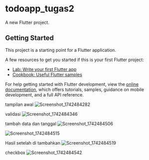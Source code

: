 # todoapp_tugas2

A new Flutter project.

## Getting Started

This project is a starting point for a Flutter application.

A few resources to get you started if this is your first Flutter project:

- [Lab: Write your first Flutter app](https://docs.flutter.dev/get-started/codelab)
- [Cookbook: Useful Flutter samples](https://docs.flutter.dev/cookbook)

For help getting started with Flutter development, view the
[online documentation](https://docs.flutter.dev/), which offers tutorials,
samples, guidance on mobile development, and a full API reference.


tampilan awal 
![Screenshot_1742484282](https://github.com/user-attachments/assets/fadd9368-b491-45b8-8e6e-72c7936fd0f4)

validasi 
![Screenshot_1742484346](https://github.com/user-attachments/assets/6f51c7bd-e05c-4f55-9392-c2c11757fd6a)

tambah data dan tanggal
![Screenshot_1742484506](https://github.com/user-attachments/assets/a93d287a-9eb9-46b0-b2b8-6f1109280321)

![Screenshot_1742484515](https://github.com/user-attachments/assets/855bab09-8355-4315-b99f-5e55de449e97)

Hasil setelah di tambahkan
![Screenshot_1742484519](https://github.com/user-attachments/assets/60e8ca80-ea3e-4add-8eaa-5ccf6c8a5a37)

checkbox
![Screenshot_1742484542](https://github.com/user-attachments/assets/b73caa33-c910-4f67-9d78-ba4b283b1bdf)

